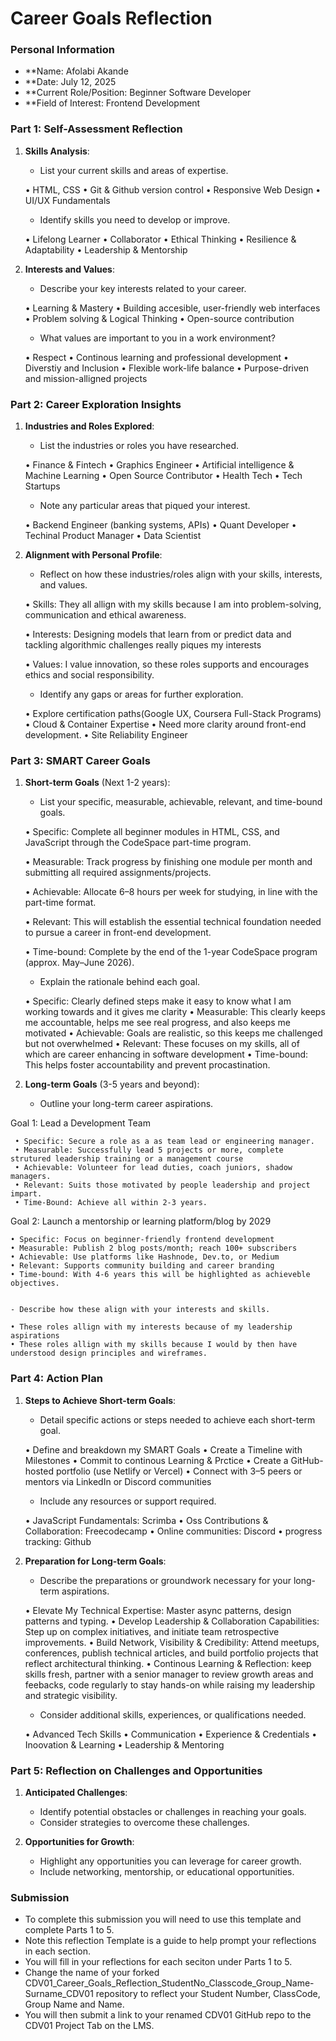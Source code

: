 # Career Goals Reflection 

### Personal Information

- **Name:                   Afolabi Akande
- **Date:                   July 12, 2025
- **Current Role/Position:  Beginner Software Developer
- **Field of Interest:      Frontend  Development

### Part 1: Self-Assessment Reflection

1. **Skills Analysis**:
    
    - List your current skills and areas of expertise.

    • HTML, CSS
    • Git & Github version control
    • Responsive Web Design
    • UI/UX Fundamentals

    - Identify skills you need to develop or improve.

    • Lifelong Learner
    • Collaborator
    • Ethical Thinking
    • Resilience & Adaptability
    • Leadership & Mentorship


2. **Interests and Values**:
    
    - Describe your key interests related to your career.

    • Learning & Mastery
    • Building accesible, user-friendly web interfaces
    • Problem solving & Logical Thinking
    • Open-source contribution


    - What values are important to you in a work environment?

    • Respect
    • Continous learning and professional development
    • Diverstiy and Inclusion 
    • Flexible work-life balance
    • Purpose-driven and mission-alligned projects

### Part 2: Career Exploration Insights

1. **Industries and Roles Explored**:
    
    - List the industries or roles you have researched.

     • Finance & Fintech
     • Graphics Engineer 
     • Artificial intelligence & Machine Learning
     • Open Source Contributor
     • Health Tech
     • Tech Startups

    - Note any particular areas that piqued your interest.

     • Backend Engineer (banking systems, APIs)
     • Quant Developer
     • Techinal Product Manager
     • Data Scientist

2. **Alignment with Personal Profile**:
    
    - Reflect on how these industries/roles align with your skills, interests, and values.

     • Skills: They all allign with my skills because I am into problem-solving, communication and ethical awareness.

     • Interests: Designing models that learn from or predict data and tackling algorithmic challenges really piques my interests

     • Values: I value innovation, so these roles supports and encourages ethics and social responsibility.

    - Identify any gaps or areas for further exploration.

     • Explore certification paths(Google UX, Coursera Full-Stack Programs)
     • Cloud & Container Expertise
     • Need more clarity around front-end development.
     • Site Reliability Engineer

### Part 3: SMART Career Goals

1. **Short-term Goals** (Next 1-2 years):
    
    - List your specific, measurable, achievable, relevant, and time-bound goals.

     • Specific: Complete all beginner modules in HTML, CSS, and JavaScript through the CodeSpace part-time program.

     • Measurable: Track progress by finishing one module per month and submitting all required assignments/projects.

     • Achievable: Allocate 6–8 hours per week for studying, in line with the part-time format.

     • Relevant: This will establish the essential technical foundation needed to pursue a career in front-end development.

     • Time-bound: Complete by the end of the 1-year CodeSpace program (approx. May–June 2026).


    - Explain the rationale behind each goal.

     • Specific: Clearly defined steps make it easy to know what I am working towards and it gives me clarity
     • Measurable: This clearly keeps me accountable, helps me see real progress, and also keeps me motivated
     • Achievable: Goals are realistic, so this keeps me challenged but not overwhelmed
     • Relevant: These focuses on my skills, all of which are career enhancing in software development
     • Time-bound: This helps foster accountability and prevent procastination.

2. **Long-term Goals** (3-5 years and beyond):
    
    - Outline your long-term career aspirations.

Goal 1: Lead a Development Team

     • Specific: Secure a role as a as team lead or engineering manager. 
     • Measurable: Successfully lead 5 projects or more, complete strutured leadership training or a management course
     • Achievable: Volunteer for lead duties, coach juniors, shadow managers. 
     • Relevant: Suits those motivated by people leadership and project impart.
     • Time-Bound: Achieve all within 2-3 years. 

Goal 2: Launch a mentorship or learning platform/blog by 2029
    
    • Specific: Focus on beginner-friendly frontend development
    • Measurable: Publish 2 blog posts/month; reach 100+ subscribers
    • Achievable: Use platforms like Hashnode, Dev.to, or Medium
    • Relevant: Supports community building and career branding
    • Time-bound: With 4-6 years this will be highlighted as achieveble objectives. 


    - Describe how these align with your interests and skills.

    • These roles allign with my interests because of my leadership aspirations 
    • These roles allign with my skills because I would by then have understood design principles and wireframes. 

### Part 4: Action Plan

1. **Steps to Achieve Short-term Goals**:
    
    - Detail specific actions or steps needed to achieve each short-term goal.

    • Define and breakdown my SMART Goals
    • Create a Timeline with Milestones
    • Commit to continous Learning & Prctice 
    • Create a GitHub-hosted portfolio (use Netlify or Vercel)
    • Connect with 3–5 peers or mentors via LinkedIn or Discord communities

    - Include any resources or support required.

    • JavaScript Fundamentals: Scrimba 
    • Oss Contributions & Collaboration: Freecodecamp 
    • Online communities: Discord
    • progress tracking: Github

2. **Preparation for Long-term Goals**:
    
    - Describe the preparations or groundwork necessary for your long-term aspirations.

    • Elevate My Technical Expertise: Master async patterns, design patterns and typing.
    • Develop Leadership & Collaboration Capabilities: Step up on complex initiatives, and initiate team retrospective improvements.
    • Build Network, Visibility & Credibility: Attend meetups, conferences, publish technical articles, and build portfolio projects that reflect architectural thinking.
    • Continous Learning & Reflection: keep skills fresh, partner with a senior manager to review growth areas and feebacks, code regularly to stay hands-on while raising my leadership and strategic visibility.

    - Consider additional skills, experiences, or qualifications needed.

    • Advanced Tech Skills
    • Communication
    • Experience & Credentials
    • Inoovation & Learning
    • Leadership & Mentoring


### Part 5: Reflection on Challenges and Opportunities

1. **Anticipated Challenges**:
    
    - Identify potential obstacles or challenges in reaching your goals.
    - Consider strategies to overcome these challenges.
2. **Opportunities for Growth**:
    
    - Highlight any opportunities you can leverage for career growth.
    - Include networking, mentorship, or educational opportunities.

### Submission

- To complete this submission you will need to use this template and complete Parts 1 to 5.
- Note this reflection Template is a guide to help prompt your reflections in each section.
- You will fill in your reflections for each seciton under Parts 1 to 5.
- Change the name of your forked CDV01_Career_Goals_Reflection_StudentNo_Classcode_Group_Name-Surname_CDV01 repository to reflect your Student Number, ClassCode, Group Name and Name.
- You will then submit a link to your renamed CDV01 GitHub repo to the CDV01 Project Tab on the LMS.


